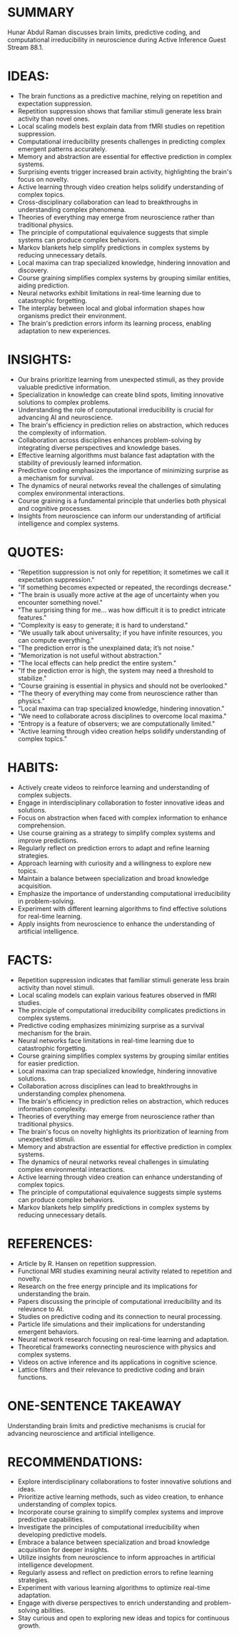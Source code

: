 # SUMMARY
Hunar Abdul Raman discusses brain limits, predictive coding, and computational irreducibility in neuroscience during Active Inference Guest Stream 88.1.

# IDEAS:
- The brain functions as a predictive machine, relying on repetition and expectation suppression.
- Repetition suppression shows that familiar stimuli generate less brain activity than novel ones.
- Local scaling models best explain data from fMRI studies on repetition suppression.
- Computational irreducibility presents challenges in predicting complex emergent patterns accurately.
- Memory and abstraction are essential for effective prediction in complex systems.
- Surprising events trigger increased brain activity, highlighting the brain's focus on novelty.
- Active learning through video creation helps solidify understanding of complex topics.
- Cross-disciplinary collaboration can lead to breakthroughs in understanding complex phenomena.
- Theories of everything may emerge from neuroscience rather than traditional physics.
- The principle of computational equivalence suggests that simple systems can produce complex behaviors.
- Markov blankets help simplify predictions in complex systems by reducing unnecessary details.
- Local maxima can trap specialized knowledge, hindering innovation and discovery.
- Course graining simplifies complex systems by grouping similar entities, aiding prediction.
- Neural networks exhibit limitations in real-time learning due to catastrophic forgetting.
- The interplay between local and global information shapes how organisms predict their environment.
- The brain's prediction errors inform its learning process, enabling adaptation to new experiences.

# INSIGHTS:
- Our brains prioritize learning from unexpected stimuli, as they provide valuable predictive information.
- Specialization in knowledge can create blind spots, limiting innovative solutions to complex problems.
- Understanding the role of computational irreducibility is crucial for advancing AI and neuroscience.
- The brain's efficiency in prediction relies on abstraction, which reduces the complexity of information.
- Collaboration across disciplines enhances problem-solving by integrating diverse perspectives and knowledge bases.
- Effective learning algorithms must balance fast adaptation with the stability of previously learned information.
- Predictive coding emphasizes the importance of minimizing surprise as a mechanism for survival.
- The dynamics of neural networks reveal the challenges of simulating complex environmental interactions.
- Course graining is a fundamental principle that underlies both physical and cognitive processes.
- Insights from neuroscience can inform our understanding of artificial intelligence and complex systems.

# QUOTES:
- "Repetition suppression is not only for repetition; it sometimes we call it expectation suppression."
- "If something becomes expected or repeated, the recordings decrease."
- "The brain is usually more active at the age of uncertainty when you encounter something novel."
- "The surprising thing for me... was how difficult it is to predict intricate features."
- "Complexity is easy to generate; it is hard to understand."
- "We usually talk about universality; if you have infinite resources, you can compute everything."
- "The prediction error is the unexplained data; it’s not noise."
- "Memorization is not useful without abstraction."
- "The local effects can help predict the entire system."
- "If the prediction error is high, the system may need a threshold to stabilize."
- "Course graining is essential in physics and should not be overlooked."
- "The theory of everything may come from neuroscience rather than physics."
- "Local maxima can trap specialized knowledge, hindering innovation."
- "We need to collaborate across disciplines to overcome local maxima."
- "Entropy is a feature of observers; we are computationally limited."
- "Active learning through video creation helps solidify understanding of complex topics."

# HABITS:
- Actively create videos to reinforce learning and understanding of complex subjects.
- Engage in interdisciplinary collaboration to foster innovative ideas and solutions.
- Focus on abstraction when faced with complex information to enhance comprehension.
- Use course graining as a strategy to simplify complex systems and improve predictions.
- Regularly reflect on prediction errors to adapt and refine learning strategies.
- Approach learning with curiosity and a willingness to explore new topics.
- Maintain a balance between specialization and broad knowledge acquisition.
- Emphasize the importance of understanding computational irreducibility in problem-solving.
- Experiment with different learning algorithms to find effective solutions for real-time learning.
- Apply insights from neuroscience to enhance the understanding of artificial intelligence.

# FACTS:
- Repetition suppression indicates that familiar stimuli generate less brain activity than novel stimuli.
- Local scaling models can explain various features observed in fMRI studies.
- The principle of computational irreducibility complicates predictions in complex systems.
- Predictive coding emphasizes minimizing surprise as a survival mechanism for the brain.
- Neural networks face limitations in real-time learning due to catastrophic forgetting.
- Course graining simplifies complex systems by grouping similar entities for easier prediction.
- Local maxima can trap specialized knowledge, hindering innovative solutions.
- Collaboration across disciplines can lead to breakthroughs in understanding complex phenomena.
- The brain's efficiency in prediction relies on abstraction, which reduces information complexity.
- Theories of everything may emerge from neuroscience rather than traditional physics.
- The brain's focus on novelty highlights its prioritization of learning from unexpected stimuli.
- Memory and abstraction are essential for effective prediction in complex systems.
- The dynamics of neural networks reveal challenges in simulating complex environmental interactions.
- Active learning through video creation can enhance understanding of complex topics.
- The principle of computational equivalence suggests simple systems can produce complex behaviors.
- Markov blankets help simplify predictions in complex systems by reducing unnecessary details.

# REFERENCES:
- Article by R. Hansen on repetition suppression.
- Functional MRI studies examining neural activity related to repetition and novelty.
- Research on the free energy principle and its implications for understanding the brain.
- Papers discussing the principle of computational irreducibility and its relevance to AI.
- Studies on predictive coding and its connection to neural processing.
- Particle life simulations and their implications for understanding emergent behaviors.
- Neural network research focusing on real-time learning and adaptation.
- Theoretical frameworks connecting neuroscience with physics and complex systems.
- Videos on active inference and its applications in cognitive science.
- Lattice filters and their relevance to predictive coding and brain functions.

# ONE-SENTENCE TAKEAWAY
Understanding brain limits and predictive mechanisms is crucial for advancing neuroscience and artificial intelligence.

# RECOMMENDATIONS:
- Explore interdisciplinary collaborations to foster innovative solutions and ideas.
- Prioritize active learning methods, such as video creation, to enhance understanding of complex topics.
- Incorporate course graining to simplify complex systems and improve predictive capabilities.
- Investigate the principles of computational irreducibility when developing predictive models.
- Embrace a balance between specialization and broad knowledge acquisition for deeper insights.
- Utilize insights from neuroscience to inform approaches in artificial intelligence development.
- Regularly assess and reflect on prediction errors to refine learning strategies.
- Experiment with various learning algorithms to optimize real-time adaptation.
- Engage with diverse perspectives to enrich understanding and problem-solving abilities.
- Stay curious and open to exploring new ideas and topics for continuous growth.
